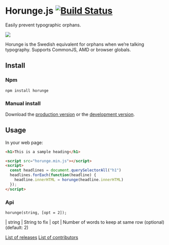 # Horunge.js [![Build Status](https://travis-ci.org/davidpaulsson/horunge.js.svg)](https://travis-ci.org/davidpaulsson/horunge.js)

Easily prevent typographic orphans.

![](https://raw.github.com/davidpaulsson/horunge.js/master/horunge.gif)

Horunge is the Swedish equivalent for orphans when we’re talking typography. Supports CommonJS, AMD or browser globals.

## Install

### Npm

`npm install horunge`

### Manual install

Download the [production version][min] or the [development version][max].

[min]: https://raw.github.com/davidpaulsson/horunge.js/master/dist/horunge.min.js
[max]: https://raw.github.com/davidpaulsson/horunge.js/master/dist/horunge.js

## Usage

In your web page:

```html
<h1>This is a sample heading</h1>

<script src="horunge.min.js"></script>
<script>
  const headlines = document.querySelectorAll("h1")
  headlines.forEach(function(headline) {
    headline.innerHTML = horunge(headline.innerHTML)
  });
</script>
```

### Api

`horunge(string, [opt = 2]);`

| string | String to fix
| opt    | Number of words to keep at same row (optional) (default: 2)

[List of releases](https://github.com/davidpaulsson/horunge.js/releases)
[List of contributors](https://github.com/davidpaulsson/horunge.js/graphs/contributors)
